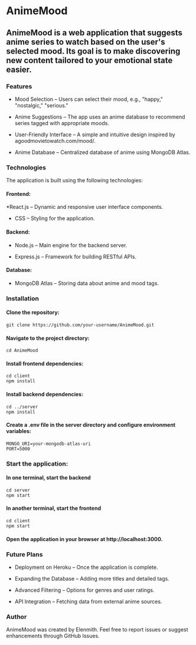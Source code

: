 # AnimeMood

## AnimeMood is a web application that suggests anime series to watch based on the user's selected mood. Its goal is to make discovering new content tailored to your emotional state easier.

### Features

* Mood Selection – Users can select their mood, e.g., "happy," "nostalgic," "serious."

* Anime Suggestions – The app uses an anime database to recommend series tagged with appropriate moods.

* User-Friendly Interface – A simple and intuitive design inspired by agoodmovietowatch.com/mood/.

* Anime Database – Centralized database of anime using MongoDB Atlas.

### Technologies

The application is built using the following technologies:

#### Frontend:

*React.js – Dynamic and responsive user interface components.

* CSS – Styling for the application.

#### Backend:

* Node.js – Main engine for the backend server.

* Express.js – Framework for building RESTful APIs.

#### Database:

* MongoDB Atlas – Storing data about anime and mood tags.

### Installation

#### Clone the repository:
```
git clone https://github.com/your-username/AnimeMood.git
```

#### Navigate to the project directory:
```
cd AnimeMood
```
#### Install frontend dependencies:
```
cd client
npm install
```
#### Install backend dependencies:
```
cd ../server
npm install
```
#### Create a .env file in the server directory and configure environment variables:
```
MONGO_URI=your-mongodb-atlas-uri
PORT=5000
```
### Start the application:

#### In one terminal, start the backend
```
cd server
npm start
```
#### In another terminal, start the frontend
```
cd client
npm start
```
#### Open the application in your browser at http://localhost:3000.

### Future Plans

* Deployment on Heroku – Once the application is complete.

* Expanding the Database – Adding more titles and detailed tags.

* Advanced Filtering – Options for genres and user ratings.

* API Integration – Fetching data from external anime sources.


### Author

AnimeMood was created by Elenmith. Feel free to report issues or suggest enhancements through GitHub Issues.


